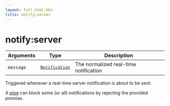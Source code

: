 ```yaml
---
layout: full.html.hbs
title: notify:server
---
```


# notify:server

<SinceBadge version="1.0.0" />

| Arguments | Type                                                                 | Description                           |
| --------- | -------------------------------------------------------------------- | ------------------------------------- |
| `message` | <pre><a href=/api/1/essentials/notifications/>Notification</a></pre> | The normalized real-time notification |

Triggered whenever a real-time server notification is about to be sent.

A [pipe](/core/1/plugins/essentials/pipes/) can block some (or all) notifications by rejecting the provided promise.
